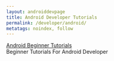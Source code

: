 ```yaml
---
layout: androiddevpage
title: Android Developer Tutorials
permalink: /developer/android/
metatags: noindex, follow
---
```

<div class="panel panel-success">
  <div class="panel-heading">
    <a class="panel-title" href="/developer/android/beginner/">Android Beginner Tutorials</a>
  </div>
	 <div class="panel-body">
		Beginner Tutorials For Android Developer
	 </div>
</div>